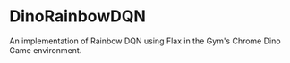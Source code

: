# DinoRainbowDQN
An implementation of Rainbow DQN using Flax in the Gym's Chrome Dino Game environment.

